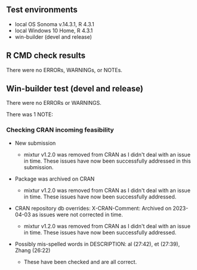 ## Test environments
* local OS Sonoma v.14.3.1, R 4.3.1
* local Windows 10 Home, R 4.3.1
* win-builder (devel and release)

## R CMD check results
There were no ERRORs, WARNINGs, or NOTEs. 


## Win-builder test (devel and release)
There were no ERRORs or WARNINGS. 

There was 1 NOTE:

### Checking CRAN incoming feasibility

* New submission
  * mixtur v1.2.0 was removed from CRAN as I didn't deal with an issue in time. These issues have now been successfully addressed in this submission.

* Package was archived on CRAN
  * mixtur v1.2.0 was removed from CRAN as I didn't deal with an issue in time. These issues have now been successfully addressed. 

* CRAN repository db overrides: X-CRAN-Comment: Archived on 2023-04-03 as issues were not corrected
  in time.
  * mixtur v1.2.0 was removed from CRAN as I didn't deal with an issue in time. These issues have now been successfully addressed.

* Possibly mis-spelled words in DESCRIPTION: al (27:42), et (27:39), Zhang (26:22) 
  * These have been checked and are all correct.


